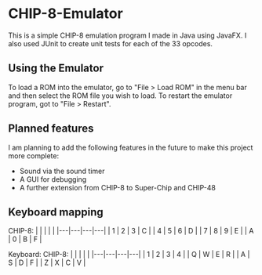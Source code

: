 # CHIP-8-Emulator
This is a simple CHIP-8 emulation program I made in Java using JavaFX. I also used JUnit to create unit tests for each of the 33 opcodes.

## Using the Emulator
To load a ROM into the emulator, go to "File > Load ROM" in the menu bar and then select the ROM file you wish to load.
To restart the emulator program, got to "File > Restart".

## Planned features
I am planning to add the following features in the future to make this project more complete:
* Sound via the sound timer
* A GUI for debugging
* A further extension from CHIP-8 to Super-Chip and CHIP-48

## Keyboard mapping
CHIP-8:
|   |   |   |   |
|---|---|---|---|
| 1 | 2 | 3 | C |
| 4 | 5 | 6 | D |
| 7 | 8 | 9 | E |
| A | 0 | B | F |

Keyboard:
CHIP-8:
|   |   |   |   |
|---|---|---|---|
| 1 | 2 | 3 | 4 |
| Q | W | E | R |
| A | S | D | F |
| Z | X | C | V |
